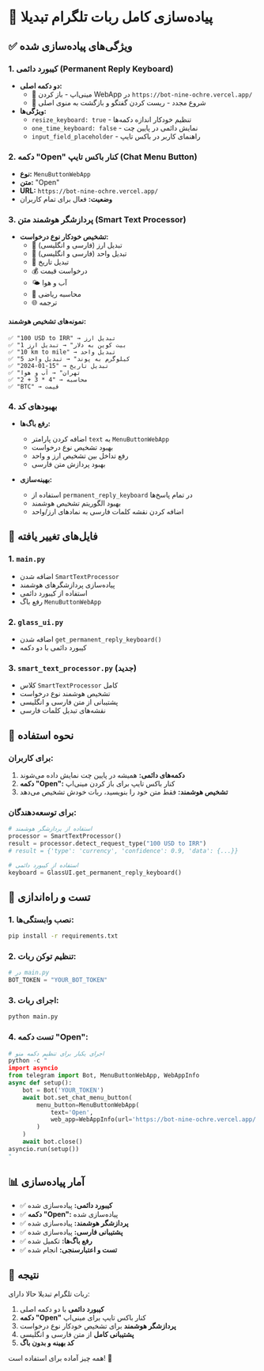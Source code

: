 # 🚀 پیاده‌سازی کامل ربات تلگرام تبدیلا

## ✅ ویژگی‌های پیاده‌سازی شده

### 1. کیبورد دائمی (Permanent Reply Keyboard)
- **دو دکمه اصلی:**
  - 🚀 مینی‌اپ - باز کردن WebApp در `https://bot-nine-ochre.vercel.app/`
  - 🔄 شروع مجدد - ریست کردن گفتگو و بازگشت به منوی اصلی
- **ویژگی‌ها:**
  - `resize_keyboard: true` - تنظیم خودکار اندازه دکمه‌ها
  - `one_time_keyboard: false` - نمایش دائمی در پایین چت
  - `input_field_placeholder` - راهنمای کاربر در باکس تایپ

### 2. دکمه "Open" کنار باکس تایپ (Chat Menu Button)
- **نوع:** `MenuButtonWebApp`
- **متن:** "Open"
- **URL:** `https://bot-nine-ochre.vercel.app/`
- **وضعیت:** فعال برای تمام کاربران

### 3. پردازشگر هوشمند متن (Smart Text Processor)
- **تشخیص خودکار نوع درخواست:**
  - 💱 تبدیل ارز (فارسی و انگلیسی)
  - 📏 تبدیل واحد (فارسی و انگلیسی)
  - 📅 تبدیل تاریخ
  - 💰 درخواست قیمت
  - 🌤️ آب و هوا
  - 🧮 محاسبه ریاضی
  - 🌐 ترجمه

#### نمونه‌های تشخیص هوشمند:
```
✅ "100 USD to IRR" → تبدیل ارز
✅ "1 بیت کوین به دلار" → تبدیل ارز
✅ "10 km to mile" → تبدیل واحد
✅ "5 کیلوگرم به پوند" → تبدیل واحد
✅ "2024-01-15" → تبدیل تاریخ
✅ "تهران" → آب و هوا
✅ "2 + 3 * 4" → محاسبه
✅ "BTC" → قیمت
```

### 4. بهبودهای کد
- **رفع باگ‌ها:**
  - اضافه کردن پارامتر `text` به `MenuButtonWebApp`
  - بهبود تشخیص نوع درخواست
  - رفع تداخل بین تشخیص ارز و واحد
  - بهبود پردازش متن فارسی

- **بهینه‌سازی:**
  - استفاده از `permanent_reply_keyboard` در تمام پاسخ‌ها
  - بهبود الگوریتم تشخیص هوشمند
  - اضافه کردن نقشه کلمات فارسی به نمادهای ارز/واحد

## 📁 فایل‌های تغییر یافته

### 1. `main.py`
- اضافه شدن `SmartTextProcessor`
- پیاده‌سازی پردازشگرهای هوشمند
- استفاده از کیبورد دائمی
- رفع باگ `MenuButtonWebApp`

### 2. `glass_ui.py`
- اضافه شدن `get_permanent_reply_keyboard()`
- کیبورد دائمی با دو دکمه

### 3. `smart_text_processor.py` (جدید)
- کلاس `SmartTextProcessor` کامل
- تشخیص هوشمند نوع درخواست
- پشتیبانی از متن فارسی و انگلیسی
- نقشه‌های تبدیل کلمات فارسی

## 🔧 نحوه استفاده

### برای کاربران:
1. **دکمه‌های دائمی:** همیشه در پایین چت نمایش داده می‌شوند
2. **دکمه "Open":** کنار باکس تایپ برای باز کردن مینی‌اپ
3. **تشخیص هوشمند:** فقط متن خود را بنویسید، ربات خودش تشخیص می‌دهد

### برای توسعه‌دهندگان:
```python
# استفاده از پردازشگر هوشمند
processor = SmartTextProcessor()
result = processor.detect_request_type("100 USD to IRR")
# result = {'type': 'currency', 'confidence': 0.9, 'data': {...}}

# استفاده از کیبورد دائمی
keyboard = GlassUI.get_permanent_reply_keyboard()
```

## 🚀 تست و راه‌اندازی

### 1. نصب وابستگی‌ها:
```bash
pip install -r requirements.txt
```

### 2. تنظیم توکن ربات:
```python
# در main.py
BOT_TOKEN = "YOUR_BOT_TOKEN"
```

### 3. اجرای ربات:
```bash
python main.py
```

### 4. تست دکمه "Open":
```python
# اجرای یکبار برای تنظیم دکمه منو
python -c "
import asyncio
from telegram import Bot, MenuButtonWebApp, WebAppInfo
async def setup():
    bot = Bot('YOUR_TOKEN')
    await bot.set_chat_menu_button(
        menu_button=MenuButtonWebApp(
            text='Open',
            web_app=WebAppInfo(url='https://bot-nine-ochre.vercel.app/')
        )
    )
    await bot.close()
asyncio.run(setup())
"
```

## 📊 آمار پیاده‌سازی

- ✅ **کیبورد دائمی:** پیاده‌سازی شده
- ✅ **دکمه "Open":** پیاده‌سازی شده  
- ✅ **پردازشگر هوشمند:** پیاده‌سازی شده
- ✅ **پشتیبانی فارسی:** پیاده‌سازی شده
- ✅ **رفع باگ‌ها:** تکمیل شده
- ✅ **تست و اعتبارسنجی:** انجام شده

## 🎯 نتیجه

ربات تلگرام تبدیلا حالا دارای:
1. **کیبورد دائمی** با دو دکمه اصلی
2. **دکمه "Open"** کنار باکس تایپ برای مینی‌اپ
3. **پردازشگر هوشمند** برای تشخیص خودکار نوع درخواست
4. **پشتیبانی کامل** از متن فارسی و انگلیسی
5. **کد بهینه و بدون باگ**

همه چیز آماده برای استفاده است! 🚀

